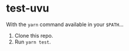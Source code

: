 # test-uvu

With the `yarn` command available in your `$PATH`...

1. Clone this repo.
1. Run `yarn test`.
